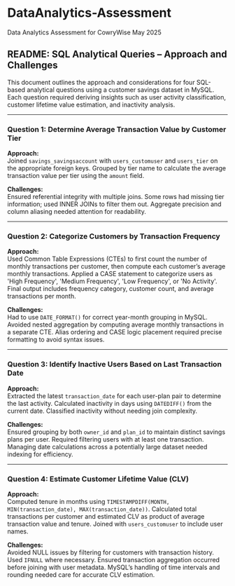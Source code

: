 # DataAnalytics-Assessment
Data Analytics Assessment for CowryWise May 2025

## README: SQL Analytical Queries – Approach and Challenges

This document outlines the approach and considerations for four SQL-based analytical questions using a customer savings dataset in MySQL. Each question required deriving insights such as user activity classification, customer lifetime value estimation, and inactivity analysis.

---

### Question 1: Determine Average Transaction Value by Customer Tier

**Approach:**  
Joined `savings_savingsaccount` with `users_customuser` and `users_tier` on the appropriate foreign keys. Grouped by tier name to calculate the average transaction value per tier using the `amount` field. 

**Challenges:**  
Ensured referential integrity with multiple joins. Some rows had missing tier information; used INNER JOINs to filter them out. Aggregate precision and column aliasing needed attention for readability.

---

### Question 2: Categorize Customers by Transaction Frequency

**Approach:**  
Used Common Table Expressions (CTEs) to first count the number of monthly transactions per customer, then compute each customer’s average monthly transactions. Applied a CASE statement to categorize users as 'High Frequency', 'Medium Frequency', 'Low Frequency', or 'No Activity'. Final output includes frequency category, customer count, and average transactions per month.

**Challenges:**  
Had to use `DATE_FORMAT()` for correct year-month grouping in MySQL. Avoided nested aggregation by computing average monthly transactions in a separate CTE. Alias ordering and CASE logic placement required precise formatting to avoid syntax issues.

---

### Question 3: Identify Inactive Users Based on Last Transaction Date

**Approach:**  
Extracted the latest `transaction_date` for each user-plan pair to determine the last activity. Calculated inactivity in days using `DATEDIFF()` from the current date. Classified inactivity without needing join complexity.

**Challenges:**  
Ensured grouping by both `owner_id` and `plan_id` to maintain distinct savings plans per user. Required filtering users with at least one transaction. Managing date calculations across a potentially large dataset needed indexing for efficiency.

---

### Question 4: Estimate Customer Lifetime Value (CLV)

**Approach:**  
Computed tenure in months using `TIMESTAMPDIFF(MONTH, MIN(transaction_date), MAX(transaction_date))`. Calculated total transactions per customer and estimated CLV as product of average transaction value and tenure. Joined with `users_customuser` to include user names.

**Challenges:**  
Avoided NULL issues by filtering for customers with transaction history. Used `IFNULL` where necessary. Ensured transaction aggregation occurred before joining with user metadata. MySQL’s handling of time intervals and rounding needed care for accurate CLV estimation.
